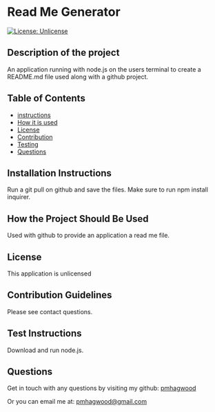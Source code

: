 
# Read Me Generator

[![License: Unlicense](https://img.shields.io/badge/license-Unlicense-blue.svg)](http://unlicense.org/)

## Description of the project
An application running with node.js on the users terminal to create a README.md file used along with a github project.
    
## Table of Contents
- [instructions](#-Installation-Instructions)
- [How it is used](#-How-the-Project-Should-Be-Used)
- [License](#-License)
- [Contribution](#-Contribution-Guidelines)
- [Testing](#-Test-Instructions)
- [Questions](#-Questions)
    
## Installation Instructions
Run a git pull on github and save the files. Make sure to run npm install inquirer. 
    
## How the Project Should Be Used
Used with github to provide an application a read me file.
    
## License 
This application is unlicensed
    
## Contribution Guidelines
Please see contact questions.
    
## Test Instructions
Download and run node.js.
    
## Questions
Get in touch with any questions by visiting my github:
[pmhagwood](https://github.com/pmhagwood/) 
  
Or you can email me at:
[pmhagwood@gmail.com](mailto:pmhagwood@gmail.com)
    
